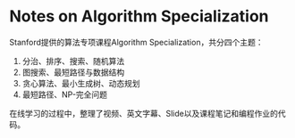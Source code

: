 # Notes on Algorithm Specialization

Stanford提供的算法专项课程Algorithm Specialization，共分四个主题：

1. 分治、排序、搜索、随机算法
2. 图搜索、最短路径与数据结构
3. 贪心算法、最小生成树、动态规划
4. 最短路径、NP-完全问题

在线学习的过程中，整理了视频、英文字幕、Slide以及课程笔记和编程作业的代码。

